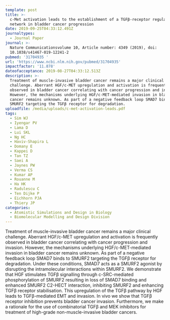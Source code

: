 ```yaml
---
template: post
title: >-
  c-Met activation leads to the establishment of a TGFβ-receptor regulatory
  network in bladder cancer progression
date: 2019-09-25T04:33:12.491Z
journaltypes:
  - Journal Paper
journal: >-
  Nature Communicationsvolume 10, Article number: 4349 (2019), doi:
  10.1038/s41467-019-12241-2
pubmed: '31704935 '
url: 'https://www.ncbi.nlm.nih.gov/pubmed/31704935'
impactfactor: '11.878'
dateofacceptance: 2019-08-27T04:33:12.513Z
description: >-
  Treatment of muscle-invasive bladder cancer remains a major clinical
  challenge. Aberrant HGF/c-MET upregulation and activation is frequently
  observed in bladder cancer correlating with cancer progression and invasion.
  However, the mechanisms underlying HGF/c-MET-mediated invasion in bladder
  cancer remains unknown. As part of a negative feedback loop SMAD7 binds to
  SMURF2 targeting the TGFβ receptor for degradation. 
uploadfile: /media/uploads/c-met-activation-leads.pdf
tags:
  - Sim WJ
  - Iyengar PV
  - Lama D
  - Lui SKL
  - Ng HC
  - Haviv-Shapira L
  - Domany E
  - Kappei D
  - Tan TZ
  - Saei A
  - Jaynes PW
  - Verma CS
  - Kumar AP
  - Rouanne M
  - Ha HK
  - Radulescu C
  - Ten Dijke P
  - Eichhorn PJA
  - Thiery JP
categories:
  - Atomistic Simulations and Design in Biology
  - Biomolecular Modelling and Design Division
---
```

Treatment of muscle-invasive bladder cancer remains a major clinical challenge. Aberrant HGF/c-MET upregulation and activation is frequently observed in bladder cancer correlating with cancer progression and invasion. However, the mechanisms underlying HGF/c-MET-mediated invasion in bladder cancer remains unknown. As part of a negative feedback loop SMAD7 binds to SMURF2 targeting the TGFβ receptor for degradation. Under these conditions, SMAD7 acts as a SMURF2 agonist by disrupting the intramolecular interactions within SMURF2. We demonstrate that HGF stimulates TGFβ signalling through c-SRC-mediated phosphorylation of SMURF2 resulting in loss of SMAD7 binding and enhanced SMURF2 C2-HECT interaction, inhibiting SMURF2 and enhancing TGFβ receptor stabilisation. This upregulation of the TGFβ pathway by HGF leads to TGFβ-mediated EMT and invasion. In vivo we show that TGFβ receptor inhibition prevents bladder cancer invasion. Furthermore, we make a rationale for the use of combinatorial TGFβ and MEK inhibitors for treatment of high-grade non-muscle-invasive bladder cancers.
